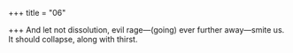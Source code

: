 +++
title = "06"

+++
And let not dissolution, evil rage—(going) ever further away—smite us. It should collapse, along with thirst.  